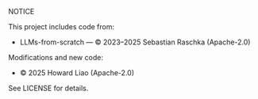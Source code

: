 NOTICE

This project includes code from:
- LLMs-from-scratch — © 2023–2025 Sebastian Raschka (Apache-2.0)

Modifications and new code:
- © 2025 Howard Liao (Apache-2.0)

See LICENSE for details.
